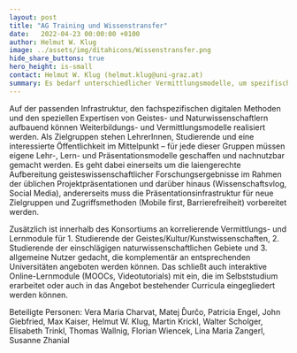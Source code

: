 ```yaml
---
layout: post
title: "AG Training und Wissenstransfer"
date:   2022-04-23 00:00:00 +0100
author: Helmut W. Klug
image: ../assets/img/ditahicons/Wissenstransfer.png
hide_share_buttons: true
hero_height: is-small
contact: Helmut W. Klug (helmut.klug@uni-graz.at)
summary: Es bedarf unterschiedlicher Vermittlungsmodelle, um spezifische Zielgruppen zu erreichen. Im Rahmen dieses Projektes werden sowohl Lehr- und Lernsituationen als auch Wege der Wissenscahftskommunikation verfolgt. 
---
```


Auf der passenden Infrastruktur, den fachspezifischen digitalen Methoden und den speziellen Expertisen von Geistes- und Naturwissenschaftlern aufbauend können Weiterbildungs- und Vermittlungsmodelle realisiert werden. Als Zielgruppen stehen LehrerInnen, Studierende und eine interessierte Öffentlichkeit im Mittelpunkt – für jede dieser Gruppen müssen eigene Lehr-, Lern- und Präsentationsmodelle geschaffen und nachnutzbar gemacht werden. Es geht dabei einerseits um die laiengerechte Aufbereitung geisteswissenschaftlicher Forschungsergebnisse im Rahmen der üblichen Projektpräsentationen und darüber hinaus (Wissenschaftsvlog, Social Media), andererseits muss die Präsentationsinfrastruktur für neue Zielgruppen und Zugriffsmethoden (Mobile first, Barrierefreiheit) vorbereitet werden. 

Zusätzlich ist innerhalb des Konsortiums an korrelierende Vermittlungs- und Lernmodule für 1. Studierende der Geistes/Kultur/Kunstwissenschaften, 2. Studierende der einschlägigen naturwissenschaftlichen Gebiete und 3. allgemeine Nutzer gedacht, die komplementär an entsprechenden Universitäten angeboten werden können. Das schließt auch interaktive Online-Lernmodule (MOOCs, Videotutorials) mit ein, die im Selbststudium erarbeitet oder auch in das Angebot bestehender Curricula eingegliedert werden können.

Beteiligte Personen: Vera Maria Charvat, Matej Ďurčo, Patricia Engel, John Giebfried, Max Kaiser, Helmut W. Klug, Martin Krickl, Walter Scholger, Elisabeth Trinkl, Thomas Wallnig, Florian Wiencek, Lina Maria Zangerl, Susanne Zhanial
